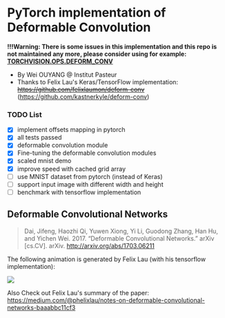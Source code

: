 # PyTorch implementation of Deformable Convolution

 **!!!Warning: There is some issues in this implementation and this repo is not maintained any more, please consider using for example: [TORCHVISION.OPS.DEFORM_CONV](https://pytorch.org/vision/stable/_modules/torchvision/ops/deform_conv.html)**
 


 * By Wei OUYANG @ Institut Pasteur
 * Thanks to Felix Lau's Keras/TensorFlow implementation: ~~https://github.com/felixlaumon/deform-conv~~ (https://github.com/kastnerkyle/deform-conv)

### TODO List
 - [x] implement offsets mapping in pytorch
 - [x] all tests passed
 - [x] deformable convolution module
 - [x] Fine-tuning the deformable convolution modules
 - [x] scaled mnist demo
 - [x] improve speed with cached grid array
 - [ ] use MNIST dataset from pytorch (instead of Keras)
 - [ ] support input image with different width and height
 - [ ] benchmark with tensorflow implementation

## Deformable Convolutional Networks
> Dai, Jifeng, Haozhi Qi, Yuwen Xiong, Yi Li, Guodong Zhang, Han Hu, and Yichen
Wei. 2017. “Deformable Convolutional Networks.” arXiv [cs.CV]. arXiv.
http://arxiv.org/abs/1703.06211

The following animation is generated by Felix Lau (with his tensorflow implementation):

![](deformable-learned-offset-filtered.gif)

Also Check out Felix Lau's summary of the paper: https://medium.com/@phelixlau/notes-on-deformable-convolutional-networks-baaabbc11cf3
